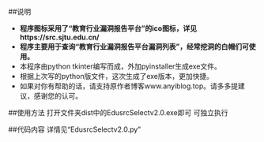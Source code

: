 ##说明
- **程序图标采用了“教育行业漏洞报告平台”的ico图标，详见https://src.sjtu.edu.cn/**
- **程序主要用于查询“教育行业漏洞报告平台漏洞列表”，经常挖洞的白帽们可使用。**
- 本程序由python tkinter编写而成，外加pyinstaller生成exe文件。
- 根据上次写的python版文件，这次生成了exe版本，更加快捷。
- 如果对你有帮助的话，请支持原作者博客www.anyiblog.top。请多多提建议，感谢您的认可。


##使用方法
打开文件夹dist中的EdusrcSelectv2.0.exe即可
可独立执行



##代码内容
详情见“EdusrcSelectv2.0.py”